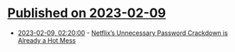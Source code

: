# [Published on 2023-02-09](index.md)

* [2023-02-09, 02:20:00](https://soylentnews.org/article.pl?sid=23/02/08/0213217&from=rss) - [Netflix’s Unnecessary Password Crackdown is Already a Hot Mess](https://soylentnews.org/article.pl?sid=23/02/08/0213217&from=rss)
